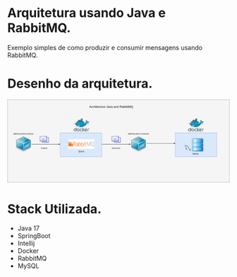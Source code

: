 # Arquitetura usando Java e RabbitMQ.

Exemplo simples de como produzir e consumir mensagens usando RabbitMQ.

# Desenho da arquitetura.

![arquitetura](https://github.com/ciceroednilson/java-springboot-rabbitmq/blob/master/images/rabbitmq-project.drawio.png)

# Stack Utilizada.

* Java 17
* SpringBoot
* Intellij
* Docker
* RabbitMQ
* MySQL 
